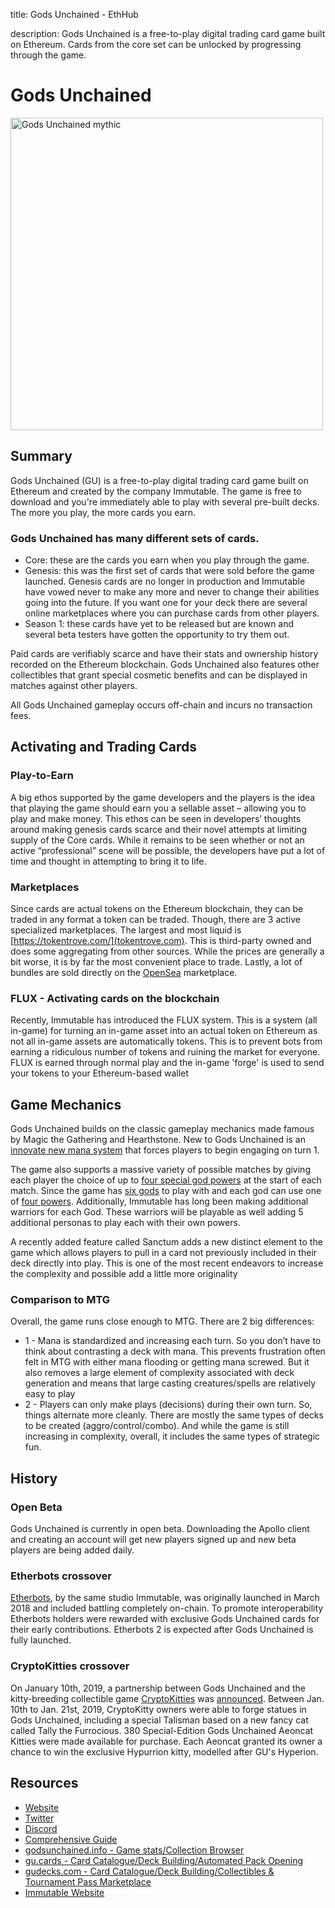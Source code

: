 title: Gods Unchained - EthHub

description: Gods Unchained is a free-to-play digital trading card game built on Ethereum. Cards from the core set can be unlocked by progressing through the game.

# Gods Unchained

<img src="https://www.tokenflipper.com/wp-content/uploads/Articlepic.jpg" alt="Gods Unchained mythic" width="500" />

## Summary

Gods Unchained (GU) is a free-to-play digital trading card game built on Ethereum and created by the company Immutable. The game is free to download and you're immediately able to play with several pre-built decks. The more you play, the more cards you earn.

### Gods Unchained has many different sets of cards.
* Core: these are the cards you earn when you play through the game.
* Genesis: this was the first set of cards that were sold before the game launched. Genesis cards are no longer in production and Immutable have vowed never to make any more and never to change their abilities going into the future. If you want one for your deck there are several online marketplaces where you can purchase cards from other players.
* Season 1: these cards have yet to be released but are known and several beta testers have gotten the opportunity to try them out.

Paid cards are verifiably scarce and have their stats and ownership history recorded on the Ethereum blockchain. Gods Unchained also features other collectibles that grant special cosmetic benefits and can be displayed in matches against other players.

All Gods Unchained gameplay occurs off-chain and incurs no transaction fees.

## Activating and Trading Cards

### Play-to-Earn
A big ethos supported by the game developers and the players is the idea that playing the game should earn you a sellable asset – allowing you to play and make money. This ethos can be seen in developers’ thoughts around making genesis cards scarce and their novel attempts at limiting supply of the Core cards. While it remains to be seen whether or not an active “professional” scene will be possible, the developers have put a lot of time and thought in attempting to bring it to life.

### Marketplaces
Since cards are actual tokens on the Ethereum blockchain, they can be traded in any format a token can be traded. Though, there are 3 active specialized marketplaces. The largest and most liquid is [https://tokentrove.com/](tokentrove.com). This is third-party owned and does some aggregating from other sources. While the prices are generally a bit worse, it is by far the most convenient place to trade. Lastly, a lot of bundles are sold directly on the [OpenSea](https://opensea.io/) marketplace.

### FLUX - Activating cards on the blockchain
Recently, Immutable has introduced the FLUX system. This is a system (all in-game) for turning an in-game asset into an actual token on Ethereum as not all in-game assets are automatically tokens. This is to prevent bots from earning a ridiculous number of tokens and ruining the market for everyone. FLUX is earned through normal play and the in-game 'forge' is used to send your tokens to your Ethereum-based wallet

## Game Mechanics

Gods Unchained builds on the classic gameplay mechanics made famous by Magic the Gathering and Hearthstone. New to Gods Unchained is an [innovate new mana system](https://medium.com/@immutable/gods-unchained-mana-system-b2d3cb24e6b7) that forces players to begin engaging on turn 1.

The game also supports a massive variety of possible matches by giving each player the choice of up to [four special god powers](https://medium.com/@immutable/thaeriels-powers-770186b85895) at the start of each match. Since the game has [six gods](https://godsunchained.com/explore/citadel) to play with and each god can use one of [four powers](https://gudecks.com/deckbuilder). Additionally, Immutable has long been making additional warriors for each God. These warriors will be playable as well adding 5 additional personas to play each with their own powers.

A recently added feature called Sanctum adds a new distinct element to the game which allows players to pull in a card not previously included in their deck directly into play. This is one of the most recent endeavors to increase the complexity and possible add a little more originality

### Comparison to MTG
Overall, the game runs close enough to MTG. There are 2 big differences:

* 1 - Mana is standardized and increasing each turn. So you don’t have to think about contrasting a deck with mana. This prevents frustration often felt in MTG with either mana flooding or getting mana screwed. But it also removes a large element of complexity associated with deck generation and means that large casting creatures/spells are relatively easy to play
* 2 - Players can only make plays (decisions) during their own turn. So, things alternate more cleanly. 
There are mostly the same types of decks to be created (aggro/control/combo). And while the game is still increasing in complexity, overall, it includes the same types of strategic fun.

## History

### Open Beta

Gods Unchained is currently in open beta. Downloading the Apollo client and creating an account will get new players signed up and new beta players are being added daily.

### Etherbots crossover

[Etherbots](https://docs.ethhub.io/built-on-ethereum/games/etherbots), by the same studio Immutable, was originally launched in March 2018 and included battling completely on-chain. To promote interoperability Etherbots holders were rewarded with exclusive Gods Unchained cards for their early contributions. Etherbots 2 is expected after Gods Unchained is fully launched.

### CryptoKitties crossover

On January 10th, 2019, a partnership between Gods Unchained and the kitty-breeding collectible game [CryptoKitties](https://docs.ethhub.io/built-on-ethereum/games/cryptokitties) was [announced](https://medium.com/@immutable/cryptokitties-x-gods-unchained-7f69c80b5e5b). Between Jan. 10th to Jan. 21st, 2019, CryptoKitty owners were able to forge statues in Gods Unchained, including a special Talisman based on a new fancy cat called Tally the Furrocious. 380 Special-Edition Gods Unchained Aeoncat Kitties were made available for purchase. Each Aeoncat granted its owner a chance to win the exclusive Hypurrion kitty, modelled after GU's Hyperion.

## Resources

* [Website](https://www.godsunchained.com)
* [Twitter](https://twitter.com/godsunchained?lang=en)
* [Discord](https://discord.gg/DKGr2pW)
* [Comprehensive Guide](https://bit.ly/TokenFlipper)
* [godsunchained.info - Game stats/Collection Browser](https://godsunchained.info)
* [gu.cards - Card Catalogue/Deck Building/Automated Pack Opening](https://gu.cards)
* [gudecks.com - Card Catalogue/Deck Building/Collectibles & Tournament Pass Marketplace](https://gudecks.com)
* [Immutable Website](https://www.immutable.com/)
